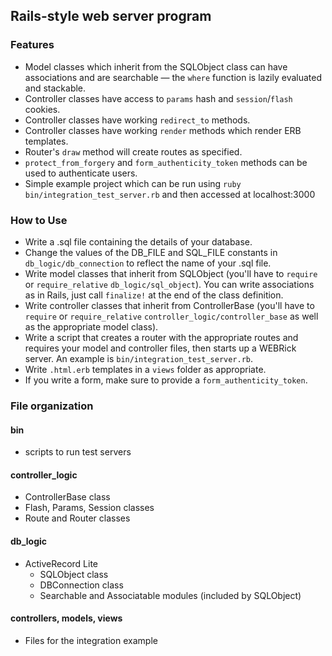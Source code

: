 ## Rails-style web server program
### Features
* Model classes which inherit from the SQLObject class can have associations and
are searchable &mdash; the `where` function is lazily evaluated and stackable.
* Controller classes have access to `params` hash and `session`/`flash` cookies.
* Controller classes have working `redirect_to` methods.
* Controller classes have working `render` methods which render ERB templates.
* Router's `draw` method will create routes as specified.
* `protect_from_forgery` and `form_authenticity_token` methods can be used to
authenticate users.
* Simple example project which can be run using
`ruby bin/integration_test_server.rb` and then accessed at localhost:3000

### How to Use
* Write a .sql file containing the details of your database.
* Change the values of the DB_FILE and SQL_FILE constants in
`db_logic/db_connection` to reflect the name of your .sql file.
* Write model classes that inherit from SQLObject (you'll have to `require` or
`require_relative` `db_logic/sql_object`). You can write associations as in
Rails, just call `finalize!` at the end of the class definition.
* Write controller classes that inherit from ControllerBase (you'll have to
`require` or `require_relative` `controller_logic/controller_base` as well as
the appropriate model class).
* Write a script that creates a router with the appropriate routes and requires
your model and controller files, then starts up a WEBRick server. An example is `bin/integration_test_server.rb`.
* Write `.html.erb` templates in a `views` folder as appropriate.
* If you write a form, make sure to provide a `form_authenticity_token`.

### File organization
#### bin
* scripts to run test servers

#### controller_logic
* ControllerBase class
* Flash, Params, Session classes
* Route and Router classes

#### db_logic
* ActiveRecord Lite
  * SQLObject class
  * DBConnection class
  * Searchable and Associatable modules (included by SQLObject)

#### controllers, models, views
* Files for the integration example
